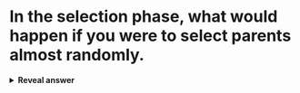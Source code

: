 # In the selection phase, what would happen if you were to select parents almost randomly.
<details>
<summary><b>Reveal answer</b></summary>
you get very good results, but way too slowly.
</details>
